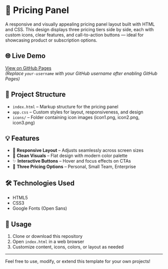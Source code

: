 # 🧾 Pricing Panel

A responsive and visually appealing pricing panel layout built with HTML and CSS. This design displays three pricing tiers side by side, each with custom icons, clear features, and call-to-action buttons — ideal for showcasing product or subscription options.

## 🌐 Live Demo
[View on GitHub Pages](https://your-username.github.io/pricing-panel/)  
*(Replace `your-username` with your GitHub username after enabling GitHub Pages)*

## 📁 Project Structure

- `index.html` – Markup structure for the pricing panel
- `app.css` – Custom styles for layout, responsiveness, and design
- `icons/` – Folder containing icon images (icon1.png, icon2.png, icon3.png)

## 💡 Features

- 📱 **Responsive Layout** – Adjusts seamlessly across screen sizes
- 🎨 **Clean Visuals** – Flat design with modern color palette
- ✨ **Interactive Buttons** – Hover and focus effects on CTAs
- 🧩 **Three Pricing Options** – Personal, Small Team, Enterprise

## 🛠️ Technologies Used

- HTML5
- CSS3
- Google Fonts (Open Sans)

## 🔧 Usage

1. Clone or download this repository
2. Open `index.html` in a web browser
3. Customize content, icons, colors, or layout as needed

---

Feel free to use, modify, or extend this template for your own projects!

